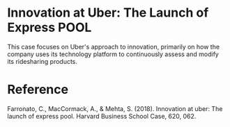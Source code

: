 # Innovation at Uber: The Launch of Express POOL

This case focuses on Uber's approach to innovation, primarily on how the company uses its technology platform to continuously assess and modify its ridesharing products.

# Reference
Farronato, C., MacCormack, A., & Mehta, S. (2018). Innovation at uber: The launch of express pool. Harvard Business School Case, 620, 062.
